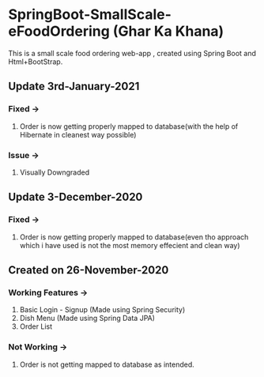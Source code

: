 # SpringBoot-SmallScale-eFoodOrdering (Ghar Ka Khana)
This is a small scale food ordering web-app , created using Spring Boot and Html+BootStrap.

## Update 3rd-January-2021
### Fixed ->
1) Order is now getting properly mapped to database(with the help of Hibernate in cleanest way possible)  

### Issue ->
1) Visually Downgraded  

## Update 3-December-2020
### Fixed ->
1) Order is now getting properly mapped to database(even tho approach which i have used is not the most memory effecient and clean way)

## Created on 26-November-2020
### Working Features ->
1) Basic Login - Signup (Made using Spring Security)  
2) Dish Menu (Made using Spring Data JPA)   
3) Order List 

### Not Working ->
1) Order is not getting mapped to database as intended.
